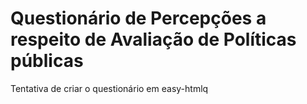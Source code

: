 # Questionário de Percepções a respeito de Avaliação de Políticas públicas
Tentativa de criar o questionário em easy-htmlq

